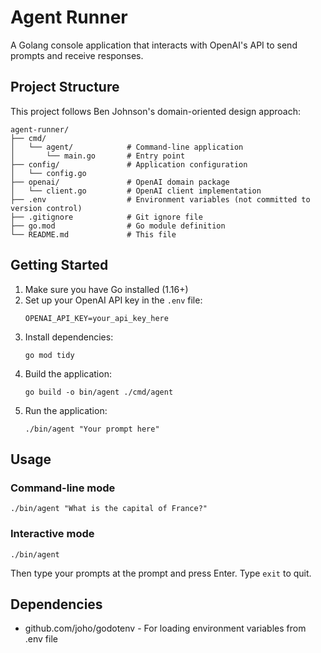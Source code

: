# Agent Runner

A Golang console application that interacts with OpenAI's API to send prompts and receive responses.

## Project Structure

This project follows Ben Johnson's domain-oriented design approach:

```
agent-runner/
├── cmd/
│   └── agent/            # Command-line application
│       └── main.go       # Entry point
├── config/               # Application configuration
│   └── config.go
├── openai/               # OpenAI domain package
│   └── client.go         # OpenAI client implementation
├── .env                  # Environment variables (not committed to version control)
├── .gitignore            # Git ignore file
├── go.mod                # Go module definition
└── README.md             # This file
```

## Getting Started

1. Make sure you have Go installed (1.16+)
2. Set up your OpenAI API key in the `.env` file:
   ```
   OPENAI_API_KEY=your_api_key_here
   ```
3. Install dependencies:
   ```
   go mod tidy
   ```
4. Build the application:
   ```
   go build -o bin/agent ./cmd/agent
   ```
5. Run the application:
   ```
   ./bin/agent "Your prompt here"
   ```

## Usage

### Command-line mode

```
./bin/agent "What is the capital of France?"
```

### Interactive mode

```
./bin/agent
```

Then type your prompts at the prompt and press Enter. Type `exit` to quit.

## Dependencies

- github.com/joho/godotenv - For loading environment variables from .env file
